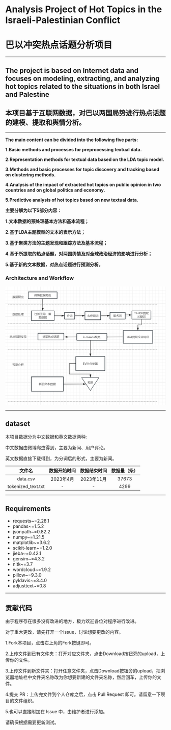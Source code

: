 # Analysis Project of Hot Topics in the Israeli-Palestinian Conflict
# 巴以冲突热点话题分析项目

---
## The project is based on Internet data and focuses on modeling, extracting, and analyzing hot topics related to the situations in both Israel and Palestine
## 本项目基于互联网数据，对巴以两国局势进行热点话题的建模、提取和舆情分析。

---


**The main content can be divided into the following five parts:**

**1.Basic methods and processes for preprocessing textual data.**

**2.Representation methods for textual data based on the LDA topic model.**

**3.Methods and basic processes for topic discovery and tracking based on clustering methods.**

**4.Analysis of the impact of extracted hot topics on public opinion in two countries and on global politics and economy.**

**5.Predictive analysis of hot topics based on new textual data.**


**主要分解为以下5部分内容：**

**1.文本数据的预处理基本方法和基本流程；**

**2.基于LDA主题模型的文本的表示方法；**

**3.基于聚类方法的主题发现和跟踪方法及基本流程；**

**4.基于所提取的热点话题，对两国舆情及对全球政治经济的影响进行分析；**

**5.基于新的文本数据，对热点话题进行预测分析。**



### Architecture and Workflow
![img_3.png](img_3.png)

---
## dataset

本项目数据分为中文数据和英文数据两种:

中文数据由微博爬虫得到，主要为新闻、用户评论。

英文数据直接下载得到，为分词后的形式，主要为新闻。

|       文件名       | 数据开始时间 | 数据结束时间 | 数据量（条） |
| :----------------: | :----------: | :----------: | :----------: |
|      data.csv      |  2023年4月   |  2023年11月  |    37673     |
| tokenized_text.txt |      -       |      -       |     4299     |

---

## Requirements
<ul>
<li>requests~=2.28.1</li>
<li>pandas~=1.5.2</li>
<li>jsonpath~=0.82.2</li>
<li>numpy~=1.21.5</li>
<li>matplotlib~=3.6.2</li>
<li>scikit-learn~=1.2.0</li>
<li>jieba~=0.42.1</li>
<li>gensim~=4.3.2</li>
<li>nltk~=3.7</li>
<li>wordcloud~=1.9.2</li>
<li>pillow~=9.3.0</li>
<li>pyldavis~=3.4.0</li>
<li>adjusttext~=0.8</li>
</ul>

---

## 贡献代码

由于程序存在很多没有改进的地方，极力欢迎各位对程序进行改进。 

对于重大更改，请先打开一个issue，讨论想要更改的内容。

1.Fork本项目，点击右上角的Fork按键即可。

2.上传文件到已有文件夹：打开对应文件夹，点击Download按钮旁的upload，上传你的文件。

3.上传文件到新文件夹：打开任意文件夹，点击Download按钮旁的upload，把浏览器地址栏中文件夹名称改为你想要新建的文件夹名称，然后回车，上传你的文件。

4.提交 PR：上传完文件到个人仓库之后，点击 Pull Request 即可。请留意一下项目的文件组织。

5.也可以直接附加在 Issue 中，由维护者进行添加。

 请确保根据需要更新测试。 
